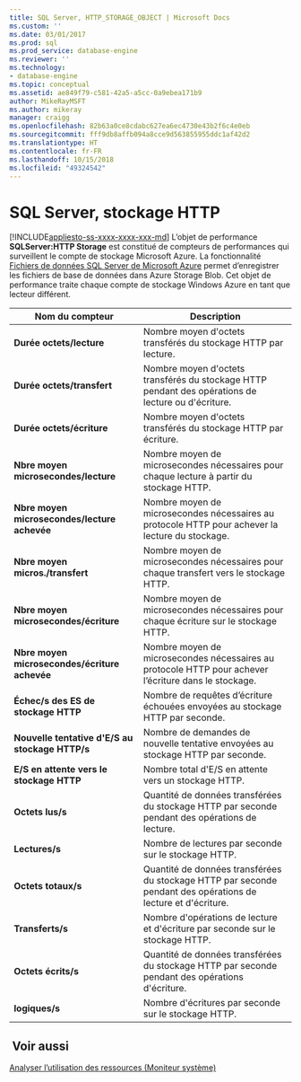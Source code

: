 ```yaml
---
title: SQL Server, HTTP_STORAGE_OBJECT | Microsoft Docs
ms.custom: ''
ms.date: 03/01/2017
ms.prod: sql
ms.prod_service: database-engine
ms.reviewer: ''
ms.technology:
- database-engine
ms.topic: conceptual
ms.assetid: ae849f79-c581-42a5-a5cc-0a9ebea171b9
author: MikeRayMSFT
ms.author: mikeray
manager: craigg
ms.openlocfilehash: 82b63a0ce8cdabc627ea6ec4730e43b2f6c4e0eb
ms.sourcegitcommit: fff9db8affb094a8cce9d563855955ddc1af42d2
ms.translationtype: HT
ms.contentlocale: fr-FR
ms.lasthandoff: 10/15/2018
ms.locfileid: "49324542"
---
```

# <a name="sql-server-http-storage"></a>SQL Server, stockage HTTP
[!INCLUDE[appliesto-ss-xxxx-xxxx-xxx-md](../../includes/appliesto-ss-xxxx-xxxx-xxx-md.md)]
  L’objet de performance **SQLServer:HTTP Storage** est constitué de compteurs de performances qui surveillent le compte de stockage Microsoft Azure. La fonctionnalité [Fichiers de données SQL Server de Microsoft Azure](../../relational-databases/databases/sql-server-data-files-in-microsoft-azure.md) permet d’enregistrer les fichiers de base de données dans Azure Storage Blob. Cet objet de performance traite chaque compte de stockage Windows Azure en tant que lecteur différent.  
  
|Nom du compteur|Description|  
|------------------|-----------------|  
|**Durée octets/lecture**|Nombre moyen d'octets transférés du stockage HTTP par lecture.|  
|**Durée octets/transfert**|Nombre moyen d'octets transférés du stockage HTTP pendant des opérations de lecture ou d'écriture.|  
|**Durée octets/écriture**|Nombre moyen d'octets transférés du stockage HTTP par écriture.|  
|**Nbre moyen microsecondes/lecture**|Nombre moyen de microsecondes nécessaires pour chaque lecture à partir du stockage HTTP.|  
|**Nbre moyen microsecondes/lecture achevée**|Nombre moyen de microsecondes nécessaires au protocole HTTP pour achever la lecture du stockage.| 
|**Nbre moyen micros./transfert**|Nombre moyen de microsecondes nécessaires pour chaque transfert vers le stockage HTTP.|  
|**Nbre moyen microsecondes/écriture**|Nombre moyen de microsecondes nécessaires pour chaque écriture sur le stockage HTTP.|  
|**Nbre moyen microsecondes/écriture achevée**|Nombre moyen de microsecondes nécessaires au protocole HTTP pour achever l’écriture dans le stockage.|  
|**Échec/s des ES de stockage HTTP**|Nombre de requêtes d’écriture échouées envoyées au stockage HTTP par seconde.| 
|**Nouvelle tentative d'E/S au stockage HTTP/s**|Nombre de demandes de nouvelle tentative envoyées au stockage HTTP par seconde.|  
|**E/S en attente vers le stockage HTTP**|Nombre total d'E/S en attente vers un stockage HTTP.|  
|**Octets lus/s**|Quantité de données transférées du stockage HTTP par seconde pendant des opérations de lecture.|  
|**Lectures/s**|Nombre de lectures par seconde sur le stockage HTTP.|  
|**Octets totaux/s**|Quantité de données transférées du stockage HTTP par seconde pendant des opérations de lecture et d'écriture.|  
|**Transferts/s**|Nombre d'opérations de lecture et d'écriture par seconde sur le stockage HTTP.|  
|**Octets écrits/s**|Quantité de données transférées du stockage HTTP par seconde pendant des opérations d'écriture.|  
|**logiques/s**|Nombre d'écritures par seconde sur le stockage HTTP.|  
  
## <a name="see-also"></a> Voir aussi  
 [Analyser l’utilisation des ressources &#40;Moniteur système&#41;](../../relational-databases/performance-monitor/monitor-resource-usage-system-monitor.md)  
  
  
